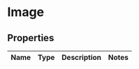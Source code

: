 
# Image

## Properties
Name | Type | Description | Notes
------------ | ------------- | ------------- | -------------



